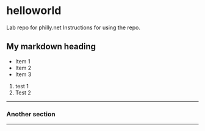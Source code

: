 # helloworld

Lab repo for philly.net
Instructions for using the repo.

## My markdown heading

- Item 1
- Item 2
- Item 3

1. test 1
2. Test 2

---

### Another section

---
